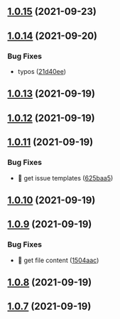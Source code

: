 ## [1.0.15](https://github.com/wow-actions/needs-more-info/compare/v1.0.14...v1.0.15) (2021-09-23)

## [1.0.14](https://github.com/wow-actions/needs-more-info/compare/v1.0.13...v1.0.14) (2021-09-20)


### Bug Fixes

* typos ([21d40ee](https://github.com/wow-actions/needs-more-info/commit/21d40eeabd75ed6d3dcb2eb033980b3d045ab334))

## [1.0.13](https://github.com/wow-actions/needs-more-info/compare/v1.0.12...v1.0.13) (2021-09-19)

## [1.0.12](https://github.com/wow-actions/needs-more-info/compare/v1.0.11...v1.0.12) (2021-09-19)

## [1.0.11](https://github.com/wow-actions/needs-more-info/compare/v1.0.10...v1.0.11) (2021-09-19)


### Bug Fixes

* 🐛 get issue templates ([625baa5](https://github.com/wow-actions/needs-more-info/commit/625baa5ef71fca93ad78e7ac28eb009dae5bb427))

## [1.0.10](https://github.com/wow-actions/needs-more-info/compare/v1.0.9...v1.0.10) (2021-09-19)

## [1.0.9](https://github.com/wow-actions/needs-more-info/compare/v1.0.8...v1.0.9) (2021-09-19)


### Bug Fixes

* 🐛 get file content ([1504aac](https://github.com/wow-actions/needs-more-info/commit/1504aac14c4af19f3e4f2e17369893da1db1c98b))

## [1.0.8](https://github.com/wow-actions/needs-more-info/compare/v1.0.7...v1.0.8) (2021-09-19)

## [1.0.7](https://github.com/wow-actions/needs-more-info/compare/v1.0.6...v1.0.7) (2021-09-19)
